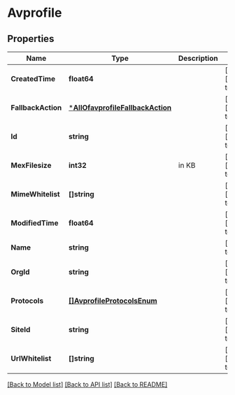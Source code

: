 # Avprofile

## Properties
Name | Type | Description | Notes
------------ | ------------- | ------------- | -------------
**CreatedTime** | **float64** |  | [optional] [default to null]
**FallbackAction** | [***AllOfavprofileFallbackAction**](AllOfavprofileFallbackAction.md) |  | [optional] [default to null]
**Id** | **string** |  | [optional] [default to null]
**MexFilesize** | **int32** | in KB | [optional] [default to null]
**MimeWhitelist** | **[]string** |  | [optional] [default to null]
**ModifiedTime** | **float64** |  | [optional] [default to null]
**Name** | **string** |  | [default to null]
**OrgId** | **string** |  | [optional] [default to null]
**Protocols** | [**[]AvprofileProtocolsEnum**](avprofile_protocols_enum.md) |  | [optional] [default to null]
**SiteId** | **string** |  | [optional] [default to null]
**UrlWhitelist** | **[]string** |  | [optional] [default to null]

[[Back to Model list]](../README.md#documentation-for-models) [[Back to API list]](../README.md#documentation-for-api-endpoints) [[Back to README]](../README.md)

